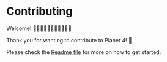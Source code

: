# Contributing

Welcome! 👋👋🏿👋🏽👋🏻👋🏾👋🏼 

Thank you for wanting to contribute to Planet 4! 💚

Please check the [Readme file](README.md) for more on how to get started.
